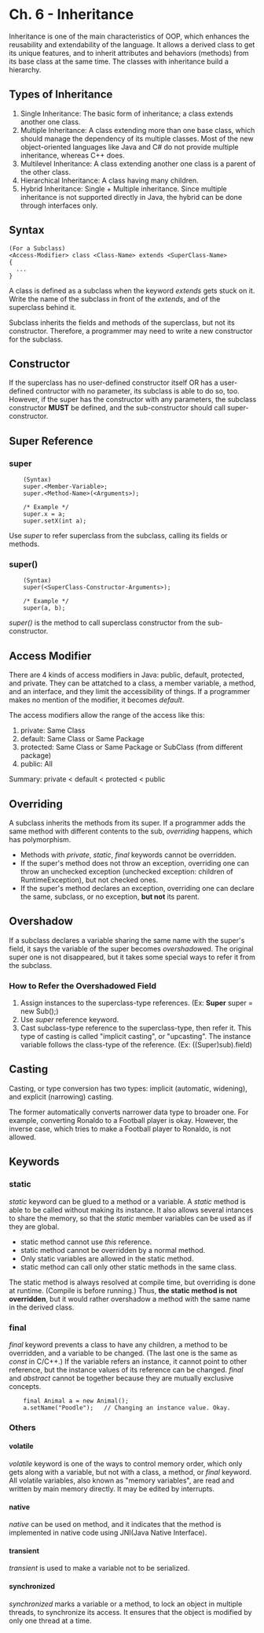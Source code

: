 # Ch. 6 - Inheritance
Inheritance is one of the main characteristics of OOP, which enhances the reusability and extendability of the language. It allows a derived class to get its unique features, and to inherit attributes and behaviors (methods) from its base class at the same time. The classes with inheritance build a hierarchy.

## Types of Inheritance
1. Single Inheritance: The basic form of inheritance; a class extends another one class.
2. Multiple Inheritance: A class extending more than one base class, which should manage the dependency of its multiple classes. Most of the new object-oriented languages like Java and C# do not provide multiple inheritance, whereas C++ does.
3. Multilevel Inheritance: A class extending another one class is a parent of the other class.
4. Hierarchical Inheritance: A class having many children.
5. Hybrid Inheritance: Single + Multiple inheritance. Since multiple inheritance is not supported directly in Java, the hybrid can be done through interfaces only.

## Syntax
    (For a Subclass)
    <Access-Modifier> class <Class-Name> extends <SuperClass-Name>
    {
      ...
    }
A class is defined as a subclass when the keyword *extends* gets stuck on it. Write the name of the subclass in front of the *extends*, and of the superclass behind it.

Subclass inherits the fields and methods of the superclass, but not its constructor. Therefore, a programmer may need to write a new constructor for the subclass.

## Constructor
If the superclass has no user-defined constructor itself OR has a user-defined contructor with no parameter, its subclass is able to do so, too. However, if the super has the constructor with any parameters, the subclass constructor **MUST** be defined, and the sub-constructor should call super-constructor.

## Super Reference
### super
        (Syntax)
        super.<Member-Variable>;
        super.<Method-Name>(<Arguments>);
        
        /* Example */
        super.x = a;
        super.setX(int a);
Use *super* to refer superclass from the subclass, calling its fields or methods.

### super()
        (Syntax)
        super(<SuperClass-Constructor-Arguments>);

        /* Example */
        super(a, b);
*super()* is the method to call superclass constructor from the sub-constructor.

## Access Modifier
There are 4 kinds of access modifiers in Java: public, default, protected, and private. They can be attatched to a class, a member variable, a method, and an interface, and they limit the accessibility of things. If a programmer makes no mention of the modifier, it becomes *default*.

The access modifiers allow the range of the access like this:
1. private: Same Class
2. default: Same Class or Same Package
3. protected: Same Class or Same Package or SubClass (from different package)
4. public: All

Summary: private < default < protected < public

## Overriding
A subclass inherits the methods from its super. If a programmer adds the same method with different contents to the sub, *overriding* happens, which has polymorphism.

- Methods with *private*, *static*, *final* keywords cannot be overridden.
- If the super's method does not throw an exception, overriding one can throw an unchecked exception (unchecked exception: children of RuntimeException), but not checked ones.
- If the super's method declares an exception, overriding one can declare the same, subclass, or no exception, **but not** its parent.

## Overshadow
If a subclass declares a variable sharing the same name with the super's field, it says the variable of the super becomes *overshadow*ed. The original super one is not disappeared, but it takes some special ways to refer it from the subclass.

### How to Refer the Overshadowed Field
1. Assign instances to the superclass-type references. (Ex: **Super** super = new Sub();)
2. Use *super* reference keyword.
3. Cast subclass-type reference to the superclass-type, then refer it. This type of casting is called "implicit casting", or "upcasting". The instance variable follows the class-type of the reference. (Ex: ((Super)sub).field)

## Casting
Casting, or type conversion has two types: implicit (automatic, widening), and explicit (narrowing) casting.

The former automatically converts narrower data type to broader one. For example, converting Ronaldo to a Football player is okay. However, the inverse case, which tries to make a Football player to Ronaldo, is not allowed.

## Keywords
### static
*static* keyword can be glued to a method or a variable. A *static* method is able to be called without making its instance. It also allows several intances to share the memory, so that the *static* member variables can be used as if they are global.

- static method cannot use *this* reference.
- static method cannot be overridden by a normal method.
- Only static variables are allowed in the static method.
- static method can call only other static methods in the same class.

The static method is always resolved at compile time, but overriding is done at runtime. (Compile is before running.) Thus, **the static method is not overridden**, but it would rather overshadow a method with the same name in the derived class.

### final
*final* keyword prevents a class to have any children, a method to be overridden, and a variable to be changed. (The last one is the same as *const* in C/C++.) If the variable refers an instance, it cannot point to other reference, but the instance values of its reference can be changed. *final* and *abstract* cannot be together because they are mutually exclusive concepts.

        final Animal a = new Animal();
        a.setName("Poodle");   // Changing an instance value. Okay.

### Others
#### volatile
*volatile* keyword is one of the ways to control memory order, which only gets along with a variable, but not with a class, a method, or *final* keyword. All volatile variables, also known as "memory variables", are read and written by main memory directly. It may be edited by interrupts.
#### native
*native* can be used on method, and it indicates that the method is implemented in native code using JNI(Java Native Interface).
#### transient
*transient* is used to make a variable not to be serialized.
#### synchronized
*synchronized* marks a variable or a method, to lock an object in multiple threads, to synchronize its access. It ensures that the object is modified by only one thread at a time.
